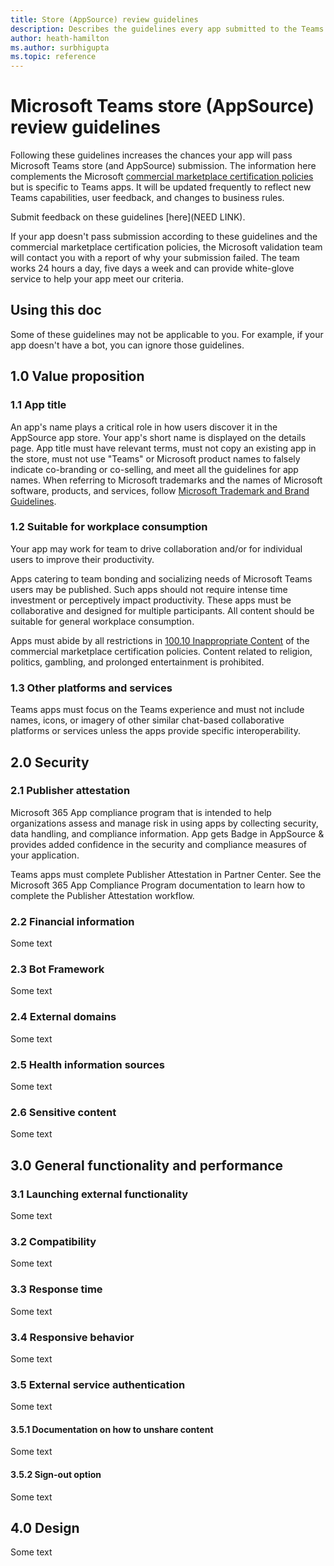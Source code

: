 ```yaml
---
title: Store (AppSource) review guidelines
description: Describes the guidelines every app submitted to the Teams store (AppSource) must follow.
author: heath-hamilton
ms.author: surbhigupta
ms.topic: reference
---
```

# Microsoft Teams store (AppSource) review guidelines

Following these guidelines increases the chances your app will pass Microsoft Teams store (and AppSource) submission. The information here complements the Microsoft [commercial marketplace certification policies](https://docs.microsoft.com/legal/marketplace/certification-policies) but is specific to Teams apps. It will be updated frequently to reflect new Teams capabilities, user feedback, and changes to business rules.

Submit feedback on these guidelines [here](NEED LINK).

If your app doesn't pass submission according to these guidelines and the commercial marketplace certification policies, the Microsoft validation team will contact you with a report of why your submission failed. The team works 24 hours a day, five days a week and can provide white-glove service to help your app meet our criteria.

## Using this doc

Some of these guidelines may not be applicable to you. For example, if your app doesn't have a bot, you can ignore those guidelines.

## 1.0 Value proposition

### 1.1 App title

An app's name plays a critical role in how users discover it in the AppSource app store. Your app's short name is displayed on the details page. App title must have relevant terms, must not copy an existing app in the store, must not use "Teams" or Microsoft product names to falsely indicate co-branding or co-selling, and meet all the guidelines for app names. When referring to Microsoft trademarks and the names of Microsoft software, products, and services, follow [Microsoft Trademark and Brand Guidelines](https://www.microsoft.com/en-us/legal/intellectualproperty/trademarks/usage/general).

### 1.2 Suitable for workplace consumption

Your app may work for team to drive collaboration and/or for individual users to improve their productivity.

Apps catering to team bonding and socializing needs of Microsoft Teams users may be published. Such apps should not require intense time investment or perceptively impact productivity. These apps must be collaborative and designed for multiple participants. All content should be suitable for general workplace consumption.

Apps must abide by all restrictions in [100.10 Inappropriate Content](https://docs.microsoft.com/legal/marketplace/certification-policies#10010-inappropriate-content) of the commercial marketplace certification policies. Content related to religion, politics, gambling, and prolonged entertainment is prohibited.

### 1.3 Other platforms and services

Teams apps must focus on the Teams experience and must not include names, icons, or imagery of other similar chat-based collaborative platforms or services unless the apps provide specific interoperability.

## 2.0 Security

### 2.1 Publisher attestation

Microsoft 365 App compliance program that is intended to help organizations assess and manage risk in using apps by collecting security, data handling, and compliance information. App gets Badge in AppSource & provides added confidence in the security and compliance measures of your application.

Teams apps must complete Publisher Attestation in Partner Center. See the Microsoft 365 App Compliance Program documentation to learn how to complete the Publisher Attestation workflow.

### 2.2 Financial information

Some text

### 2.3 Bot Framework

Some text

### 2.4 External domains

Some text

### 2.5 Health information sources

Some text

### 2.6 Sensitive content

Some text

## 3.0 General functionality and performance

### 3.1 Launching external functionality

Some text

### 3.2 Compatibility

Some text

### 3.3 Response time

Some text

### 3.4 Responsive behavior

Some text

### 3.5 External service authentication

Some text

#### 3.5.1 Documentation on how to unshare content

Some text

#### 3.5.2 Sign-out option

Some text

## 4.0 Design

Some text
